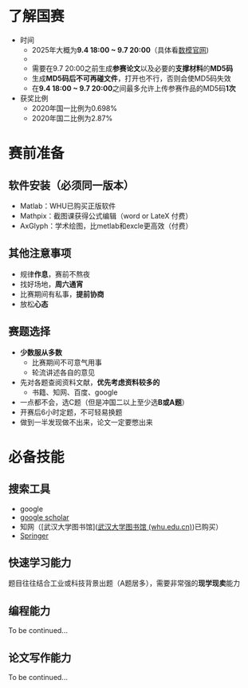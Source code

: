 # 了解国赛
- 时间
	- 2025年大概为**9.4 18:00 ~ 9.7 20:00**（具体看[数模官网]([全国大学生数学建模竞赛 (mcm.edu.cn)))
	- 
	- 需要在9.7 20:00之前生成**参赛论文**以及必要的**支撑材料**的**MD5码**
	- 生成**MD5码后不可再碰文件**，打开也不行，否则会使MD5码失效
	- 在**9.4 18:00 ~ 9.7 20:00**之间最多允许上传参赛作品的MD5码**1次**
- 获奖比例
	- 2020年国一比例为0.698%
	- 2020年国二比例为2.87%

# 赛前准备
## 软件安装（必须**同一版本**）
- Matlab：WHU已购买正版软件
- Mathpix：截图课获得公式编辑（word or LateX 付费）
- AxGlyph：学术绘图，比metlab和excle更高效（付费）

## 其他注意事项
- 规律**作息**，赛前不熬夜
- 找好场地，**周六通宵**
- 比赛期间有私事，**提前协商**
- 放松**心态**

## 赛题选择
- **少数服从多数**
	- 比赛期间不可意气用事
	- 轮流讲述各自的意见
- 先对各题查阅资料文献，**优先考虑资料较多的**
	- 书籍、知网、百度、google
- 一点都不会，选C题（但是冲国二以上至少选**B或A题**）
- 开赛后6小时定题，不可轻易换题
- 做到一半发现做不出来，论文一定要憋出来

# 必备技能
## 搜索工具
- google
- [google scholar](https://scholar.google.com/)
- 知网（[武汉大学图书馆]([武汉大学图书馆 (whu.edu.cn)](https://www.lib.whu.edu.cn/))已购买）
- [Springer](https://www.springer.com/gp?srsltid=AfmBOopAqwiHRfn4DFynvrwSWm32dvwsQvyWKHUaAfWTIDVmWoFB9C8L)

## 快速学习能力
题目往往结合工业或科技背景出题（A题居多），需要非常强的**现学现卖**能力

## 编程能力
To be continued...

## 论文写作能力
To be continued...

